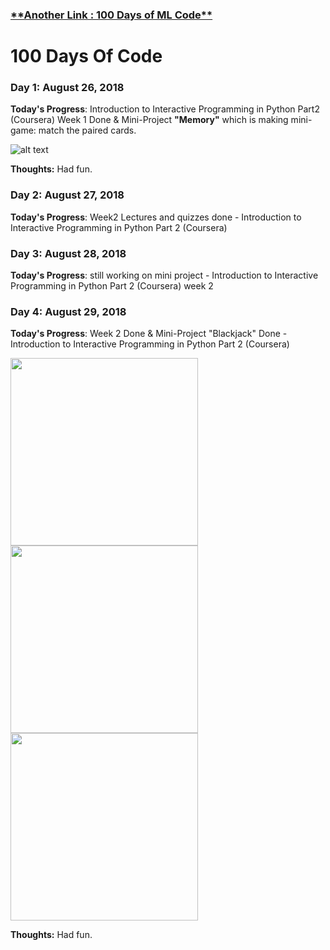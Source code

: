 <h3><a href = "https://positive235.github.io/100-DAYS-OF-ML/">**Another Link : 100 Days of ML Code**</a></h3>

# 100 Days Of Code

### Day 1: August 26, 2018 

**Today's Progress**: Introduction to Interactive Programming in Python Part2 (Coursera) Week 1 Done & Mini-Project **"Memory"** which is making mini-game: match the paired cards.

![alt text](https://raw.githubusercontent.com/positive235/100-DAYS-OF-CODE/master/memory.png)

**Thoughts:** Had fun.

### Day 2: August 27, 2018  

**Today's Progress**: Week2 Lectures and quizzes done - Introduction to Interactive Programming in Python Part 2 (Coursera)

### Day 3: August 28, 2018

**Today's Progress**: still working on mini project  - Introduction to Interactive Programming in Python Part 2 (Coursera) week 2

### Day 4: August 29, 2018

**Today's Progress**: Week 2 Done & Mini-Project "Blackjack" Done - Introduction to Interactive Programming in Python Part 2 (Coursera)

<img src = "https://raw.githubusercontent.com/positive235/100-DAYS-OF-CODE/master/Screenshot%20from%20blackjack.ogv.png" width = 300><img src = "https://raw.githubusercontent.com/positive235/100-DAYS-OF-CODE/master/Screenshot%20from%20blackjack.ogv%20-%201.png" width = 300><img src = "https://raw.githubusercontent.com/positive235/100-DAYS-OF-CODE/master/Screenshot%20from%20blackjack.ogv%20-%202.png" width = 300>

**Thoughts:** Had fun.


